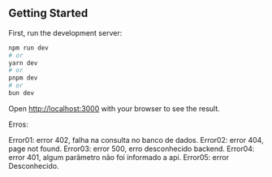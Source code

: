 
## Getting Started

First, run the development server:

```bash
npm run dev
# or
yarn dev
# or
pnpm dev
# or
bun dev
```

Open [http://localhost:3000](http://localhost:3000) with your browser to see the result.

Erros: 

Error01: error 402, falha na consulta no banco de dados.
Error02: error 404, page not found.
Error03: error 500, erro desconhecido backend.
Error04: error 401, algum parâmetro não foi informado a api.
Error05: error Desconhecido.